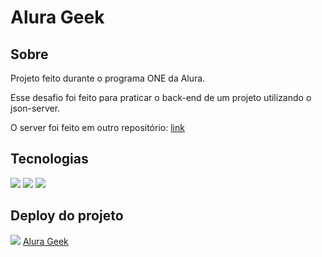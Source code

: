 <h1>Alura Geek</h1>

<h2>Sobre</h2>
<p>Projeto feito durante o programa ONE da Alura.</p>
<p>Esse desafio foi feito para praticar o back-end de um projeto utilizando o json-server.</p>
<p>O server foi feito em outro repositório: <a href="https://github.com/ana-cassia-invernizzi/AluraGeekServer">link</a></p>

## Tecnologias
<div>
  <img src="https://img.shields.io/badge/HTML-239120?style=for-the-badge&logo=html5&logoColor=white">
  <img src="https://img.shields.io/badge/CSS-239120?&style=for-the-badge&logo=css3&logoColor=white">
  <img src="https://img.shields.io/badge/JavaScript-F7DF1E?style=for-the-badge&logo=javascript&logoColor=black">
</div>


<h2>Deploy do projeto</h2>
<img src="https://challenge-alura-geek-nu.vercel.app/">
<a href="https://challenge-alura-geek-nu.vercel.app/">Alura Geek</a>
